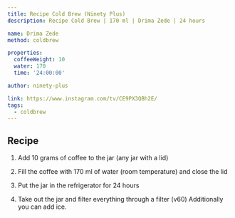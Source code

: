 ```yaml
---
title: Recipe Cold Brew (Ninety Plus)
description: Recipe Cold Brew | 170 ml | Drima Zede | 24 hours

name: Drima Zede
method: coldbrew

properties:
  coffeeWeight: 10
  water: 170
  time: '24:00:00'

author: ninety-plus

link: https://www.instagram.com/tv/CE9PX3QBh2E/
tags:
  - coldbrew
---
```


## Recipe

1. Add 10 grams of coffee to the jar (any jar with a lid)

2. Fill the coffee with 170 ml of water (room temperature) and close the lid

3. Put the jar in the refrigerator for 24 hours

4. Take out the jar and filter everything through a filter (v60) Additionally you can add ice.

<br/>


